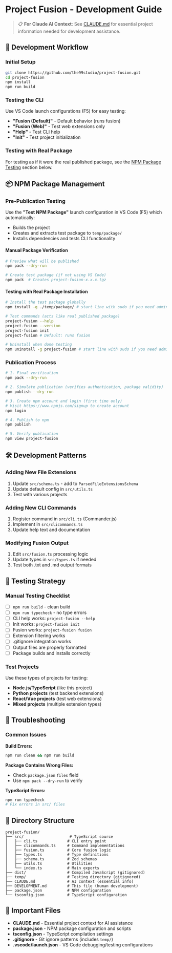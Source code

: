 # Project Fusion - Development Guide

> 📋 **For Claude AI Context**: See [CLAUDE.md](./CLAUDE.md) for essential project information needed for development assistance.

## 🚀 Development Workflow

### Initial Setup
```bash
git clone https://github.com/the99studio/project-fusion.git
cd project-fusion
npm install
npm run build
```

### Testing the CLI
Use VS Code launch configurations (F5) for easy testing:
- **"Fusion (Default)"** - Default behavior (runs fusion)
- **"Fusion (Web)"** - Test web extensions only
- **"Help"** - Test CLI help
- **"Init"** - Test project initialization

### Testing with Real Package
For testing as if it were the real published package, see the [NPM Package Testing](#-npm-package-management) section below.

## 📦 NPM Package Management

### Pre-Publication Testing

Use the **"Test NPM Package"** launch configuration in VS Code (F5) which automatically:
- Builds the project
- Creates and extracts test package to `temp/package/`
- Installs dependencies and tests CLI functionality

#### Manual Package Verification
```bash
# Preview what will be published
npm pack --dry-run

# Create test package (if not using VS Code)
npm pack  # Creates project-fusion-x.x.x.tgz
```

#### Testing with Real Package Installation
```bash
# Install the test package globally
npm install -g ./temp/package/ # start line with sudo if you need admin rights

# Test commands (acts like real published package)
project-fusion --help
project-fusion --version
project-fusion init
project-fusion # Default: runs fusion

# Uninstall when done testing
npm uninstall -g project-fusion # start line with sudo if you need admin rights
```

### Publication Process

```bash
# 1. Final verification
npm pack --dry-run

# 2. Simulate publication (verifies authentication, package validity)
npm publish --dry-run

# 3. Create npm account and login (first time only)
# Visit https://www.npmjs.com/signup to create account
npm login

# 4. Publish to npm
npm publish

# 5. Verify publication
npm view project-fusion
```

## 🛠️ Development Patterns

### Adding New File Extensions
1. Update `src/schema.ts` - add to `ParsedFileExtensionsSchema`
2. Update default config in `src/utils.ts` 
3. Test with various projects

### Adding New CLI Commands
1. Register command in `src/cli.ts` (Commander.js)
2. Implement in `src/clicommands.ts`
3. Update help text and documentation

### Modifying Fusion Output
1. Edit `src/fusion.ts` processing logic
2. Update types in `src/types.ts` if needed
3. Test both .txt and .md output formats

## 🧪 Testing Strategy

### Manual Testing Checklist
- [ ] `npm run build` - clean build
- [ ] `npm run typecheck` - no type errors
- [ ] CLI help works: `project-fusion --help`
- [ ] Init works: `project-fusion init`
- [ ] Fusion works: `project-fusion fusion`
- [ ] Extension filtering works
- [ ] .gitignore integration works
- [ ] Output files are properly formatted
- [ ] Package builds and installs correctly

### Test Projects
Use these types of projects for testing:
- **Node.js/TypeScript** (like this project)
- **Python projects** (test backend extensions)
- **React/Vue projects** (test web extensions)
- **Mixed projects** (multiple extension types)

## 🔧 Troubleshooting

### Common Issues

**Build Errors:**
```bash
npm run clean && npm run build
```

**Package Contains Wrong Files:**
- Check `package.json` `files` field
- Use `npm pack --dry-run` to verify

**TypeScript Errors:**
```bash
npm run typecheck
# Fix errors in src/ files
```

## 📁 Directory Structure

```
project-fusion/
├── src/                    # TypeScript source
│   ├── cli.ts             # CLI entry point
│   ├── clicommands.ts     # Command implementations
│   ├── fusion.ts          # Core fusion logic
│   ├── types.ts           # Type definitions
│   ├── schema.ts          # Zod schemas
│   ├── utils.ts           # Utilities
│   └── index.ts           # Main exports
├── dist/                  # Compiled JavaScript (gitignored)
├── temp/                  # Testing directory (gitignored)
├── CLAUDE.md              # AI context (essential info)
├── DEVELOPMENT.md         # This file (human development)
├── package.json           # NPM configuration
└── tsconfig.json          # TypeScript configuration
```

## 🔗 Important Files

- **CLAUDE.md** - Essential project context for AI assistance
- **package.json** - NPM package configuration and scripts
- **tsconfig.json** - TypeScript compilation settings
- **.gitignore** - Git ignore patterns (includes `temp/`)
- **.vscode/launch.json** - VS Code debugging/testing configurations